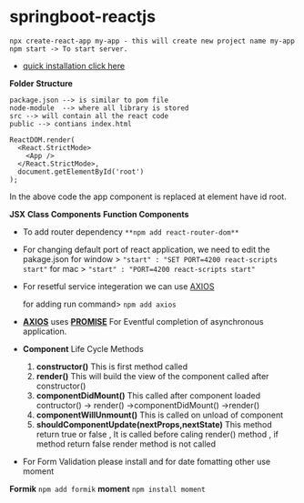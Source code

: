 # springboot-reactjs

	npx create-react-app my-app - this will create new project name my-app
	npm start -> To start server.
  
- [quick installation click here](https://github.com/facebook/create-react-app)

**Folder Structure**

	package.json --> is similar to pom file
	node-module  --> where all library is stored
	src --> will contain all the react code
	public --> contians index.html

	ReactDOM.render(
	  <React.StrictMode>
	    <App />
	  </React.StrictMode>,
	  document.getElementById('root')
	);
	
In the above code the app component is replaced at element have id root.

**JSX**
**Class Components**
**Function Components**

- To add router dependency `**npm add react-router-dom**`
- For changing default port of react application, we need to edit the pakage.json
	for window > `"start" : "SET PORT=4200 react-scripts start"`
	for mac > `"start" : "PORT=4200 react-scripts start"`
	
- For resetful service integeration we can use [AXIOS](https://github.com/axios/axios)
	
	for adding run command> `npm add axios`
	
- **[AXIOS](https://github.com/axios/axios)** uses **[PROMISE](https://developer.mozilla.org/en-US/docs/Web/JavaScript/Reference/Global_Objects/Promise)** For Eventful completion of asynchronous application.

- **Component** Life Cycle Methods 

	1. **constructor()** This is first method called
	2. **render()** This will build the view of the component called after constructor()
	3. **componentDidMount()** This called after component loaded contructor() -> render() ->componentDidMount() ->render()
	4. **componentWillUnmount()** This is called on unload of component
	5. **shouldComponentUpdate(nextProps,nextState)** This method return true or false , It is called before caling render() method , if method return false render method is not called 

- For Form Validation please install and for date fomatting other use moment

 **Formik** `npm add formik`
 **moment** `npm install moment`
 
